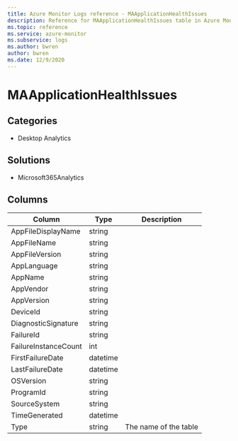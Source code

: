 ```yaml
---
title: Azure Monitor Logs reference - MAApplicationHealthIssues
description: Reference for MAApplicationHealthIssues table in Azure Monitor Logs.
ms.topic: reference
ms.service: azure-monitor
ms.subservice: logs
ms.author: bwren
author: bwren
ms.date: 12/9/2020
---
```


# MAApplicationHealthIssues

 

## Categories

- Desktop Analytics
## Solutions

- Microsoft365Analytics




## Columns

|Column|Type|Description|
|---|---|---|
|AppFileDisplayName|string||
|AppFileName|string||
|AppFileVersion|string||
|AppLanguage|string||
|AppName|string||
|AppVendor|string||
|AppVersion|string||
|DeviceId|string||
|DiagnosticSignature|string||
|FailureId|string||
|FailureInstanceCount|int||
|FirstFailureDate|datetime||
|LastFailureDate|datetime||
|OSVersion|string||
|ProgramId|string||
|SourceSystem|string||
|TimeGenerated|datetime||
|Type|string|The name of the table|
